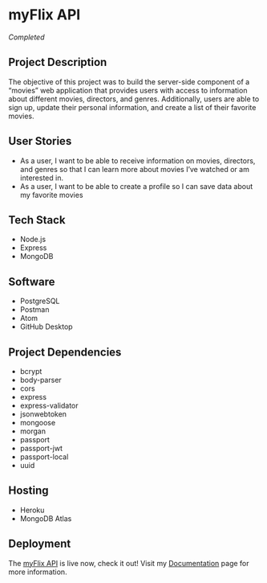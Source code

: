 # myFlix API
*Completed*
## Project Description 
The objective of this project was to build the server-side component of a “movies” web application that provides users with access to information about different movies, directors, and genres. Additionally, users are able to sign up, update their
personal information, and create a list of their favorite movies.
## User Stories
* As a user, I want to be able to receive information on movies, directors, and genres so that I
can learn more about movies I’ve watched or am interested in.
* As a user, I want to be able to create a profile so I can save data about my favorite movies
## Tech Stack
* Node.js
* Express
* MongoDB
## Software
* PostgreSQL
* Postman
* Atom
* GitHub Desktop
## Project Dependencies
* bcrypt
* body-parser
* cors
* express
* express-validator
* jsonwebtoken
* mongoose
* morgan
* passport
* passport-jwt
* passport-local
* uuid
## Hosting
* Heroku
* MongoDB Atlas
## Deployment
The [myFlix API](https://my-flix-movies-cf.herokuapp.com/) is live now, check it out! 
Visit my [Documentation](https://my-flix-movies-cf.herokuapp.com/documentation.html) page for more information.

